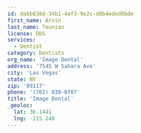 ```yaml
---
id: dabb838d-34b1-4af3-9e2c-d8b4eded0bde
first_name: Arvin
last_name: Tounian
license: DDS
services:
  - Dentist
category: Dentists
org_name: 'Image Dental'
address: '7545 W Sahara Ave'
city: 'Las Vegas'
state: NV
zip: '89117'
phone: '(702) 838-0707'
title: 'Image Dental'
_geoloc:
  lat: 36.1441
  lng: -115.248
---
```

